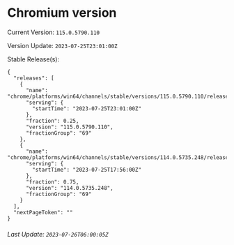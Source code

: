 # Chromium version

Current Version: `115.0.5790.110`

Version Update: `2023-07-25T23:01:00Z`

Stable Release(s):
```
{
  "releases": [
    {
      "name": "chrome/platforms/win64/channels/stable/versions/115.0.5790.110/releases/1690326060",
      "serving": {
        "startTime": "2023-07-25T23:01:00Z"
      },
      "fraction": 0.25,
      "version": "115.0.5790.110",
      "fractionGroup": "69"
    },
    {
      "name": "chrome/platforms/win64/channels/stable/versions/114.0.5735.248/releases/1690307760",
      "serving": {
        "startTime": "2023-07-25T17:56:00Z"
      },
      "fraction": 0.75,
      "version": "114.0.5735.248",
      "fractionGroup": "69"
    }
  ],
  "nextPageToken": ""
}
```

###### Last Update: `2023-07-26T06:00:05Z`
        